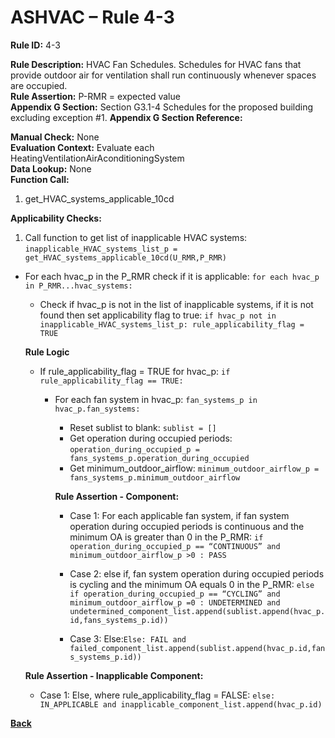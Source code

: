 # ASHVAC – Rule 4-3

**Rule ID:** 4-3
 
**Rule Description:** HVAC Fan Schedules. Schedules for HVAC fans that provide outdoor air for ventilation shall run continuously whenever spaces are occupied.  
**Rule Assertion:** P-RMR = expected value                                           
**Appendix G Section:** Section G3.1-4 Schedules for the proposed building excluding exception #1. 
**Appendix G Section Reference:**  

**Manual Check:** None  
**Evaluation Context:** Evaluate each HeatingVentilationAirAconditioningSystem  
**Data Lookup:** None  
**Function Call:** 

1. get_HVAC_systems_applicable_10cd


**Applicability Checks:** 

1. Call function to get list of inapplicable HVAC systems: `inapplicable_HVAC_systems_list_p = get_HVAC_systems_applicable_10cd(U_RMR,P_RMR)`
- For each hvac_p in the P_RMR check if it is applicable: `for each hvac_p in P_RMR...hvac_systems:`
    - Check if hvac_p is not in the list of inapplicable systems, if it is not found then set applicability flag to true: `if hvac_p not in inapplicable_HVAC_systems_list_p: rule_applicability_flag = TRUE`
    
    **Rule Logic**
    - If rule_applicability_flag = TRUE for hvac_p: `if rule_applicability_flag == TRUE:`
        - For each fan system in hvac_p: `fan_systems_p in hvac_p.fan_systems:`
            - Reset sublist to blank: `sublist = []`
            - Get operation during occupied periods: `operation_during_occupied_p = fans_systems_p.operation_during_occupied`
            - Get minimum_outdoor_airflow: `minimum_outdoor_airflow_p = fans_systems_p.minimum_outdoor_airflow`

            **Rule Assertion - Component:**
            - Case 1: For each applicable fan system, if fan system operation during occupied periods is continuous and the minimum OA is greater than 0 in the P_RMR: `if operation_during_occupied_p == “CONTINUOUS” and minimum_outdoor_airflow_p >0 : PASS`
            - Case 2: else if, fan system operation during occupied periods is cycling and the minimum OA equals 0 in the P_RMR: `else if operation_during_occupied_p == “CYCLING” and minimum_outdoor_airflow_p =0 : UNDETERMINED and undetermined_component_list.append(sublist.append(hvac_p.id,fans_systems_p.id))`

            - Case 3: Else:`Else: FAIL and failed_component_list.append(sublist.append(hvac_p.id,fans_systems_p.id))`

    **Rule Assertion - Inapplicable Component:**
    - Case 1: Else, where rule_applicability_flag = FALSE: `else: IN_APPLICABLE and inapplicable_component_list.append(hvac_p.id)`


**[Back](../_toc.md)**
